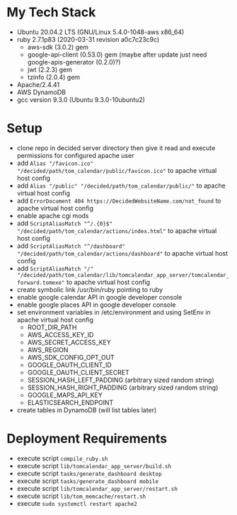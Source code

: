 # My Tech Stack

* Ubuntu 20.04.2 LTS (GNU/Linux 5.4.0-1048-aws x86_64)
* ruby 2.7.1p83 (2020-03-31 revision a0c7c23c9c)
  * aws-sdk (3.0.2) gem
  * google-api-client (0.53.0) gem (maybe after update just need google-apis-generator (0.2.0)?)
  * jwt (2.2.3) gem
  * tzinfo (2.0.4) gem
* Apache/2.4.41
* AWS DynamoDB
* gcc version 9.3.0 (Ubuntu 9.3.0-10ubuntu2)

# Setup

* clone repo in decided server directory then give it read and execute permissions for configured apache user
* add `Alias "/favicon.ico" "/decided/path/tom_calendar/public/favicon.ico"` to apache virtual host config
* add `Alias "/public" "/decided/path/tom_calendar/public/"` to apache virtual host config
* add `ErrorDocument 404 https://DecidedWebsiteName.com/not_found` to apache virtual host config
* enable apache cgi mods
* add `ScriptAliasMatch "^/.{0}$" "/decided/path/tom_calendar/actions/index.html"` to apache virtual host config
* add `ScriptAliasMatch "^/dashboard" "/decided/path/tom_calendar/actions/dashboard"` to apache virtual host config
* add `ScriptAliasMatch "/" "/decided/path/tom_calendar/lib/tomcalendar_app_server/tomcalendar_forward.tomexe"` to apache virtual host config
* create symbolic link /usr/bin/ruby pointing to ruby
* enable google calendar API in google developer console
* enable google places API in google developer console
* set environment variables in /etc/environment and using SetEnv in apache virtual host config
  * ROOT_DIR_PATH
  * AWS_ACCESS_KEY_ID
  * AWS_SECRET_ACCESS_KEY
  * AWS_REGION
  * AWS_SDK_CONFIG_OPT_OUT
  * GOOGLE_OAUTH_CLIENT_ID
  * GOOGLE_OAUTH_CLIENT_SECRET
  * SESSION_HASH_LEFT_PADDING (arbitrary sized random string)
  * SESSION_HASH_RIGHT_PADDING (arbitrary sized random string)
  * GOOGLE_MAPS_API_KEY
  * ELASTICSEARCH_ENDPOINT
* create tables in DynamoDB (will list tables later)

# Deployment Requirements

* execute script `compile_ruby.sh`
* execute script `lib/tomcalendar_app_server/build.sh`
* execute script `tasks/generate_dashboard desktop`
* execute script `tasks/generate_dashboard mobile`
* execute script `lib/tomcalendar_app_server/restart.sh`
* execute script `lib/tom_memcache/restart.sh`
* execute `sudo systemctl restart apache2`
